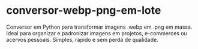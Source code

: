 # conversor-webp-png-em-lote
 Conversor em Python para transformar imagens .webp em .png em massa. Ideal para organizar e padronizar imagens em projetos, e-commerces ou acervos pessoais. Simples, rápido e sem perda de qualidade.
